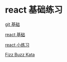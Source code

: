 # react 基础练习

[git 基础](./git-basics.md)

[react 基础](./react-basics.md)

[react 小练习](./react-basic-of-basics.md)

[Fizz Buzz Kata](./fizz-buzz-kata.md)

